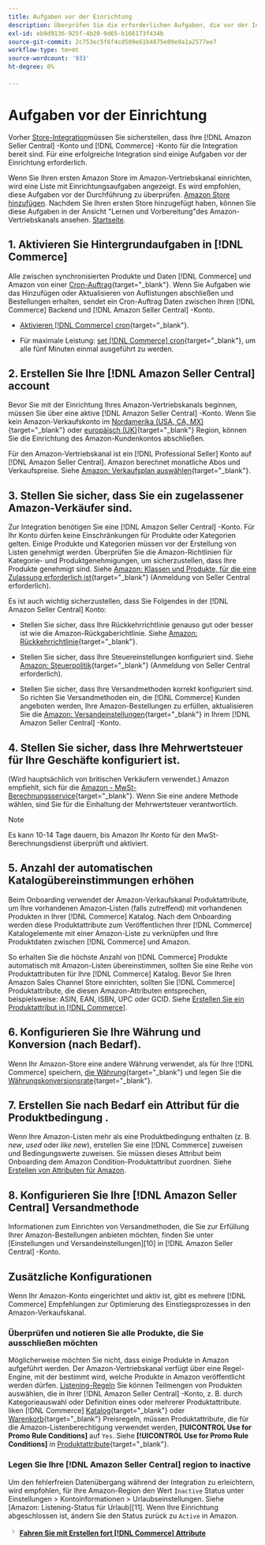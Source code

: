 ```yaml
---
title: Aufgaben vor der Einrichtung
description: Überprüfen Sie die erforderlichen Aufgaben, die vor der Integration Ihres Adobe Commerce- oder Magento Open Source-Stores in Amazon Sales Channel ausgeführt werden müssen.
exl-id: eb9d9136-925f-4b20-9d65-b166173f434b
source-git-commit: 2c753ec5f6f4cd509e61b4875e09e9a1a2577ee7
workflow-type: tm+mt
source-wordcount: '933'
ht-degree: 0%

---
```


# Aufgaben vor der Einrichtung

Vorher [Store-Integration](./store-integration.md)müssen Sie sicherstellen, dass Ihre [!DNL Amazon Seller Central] -Konto und [!DNL Commerce] -Konto für die Integration bereit sind. Für eine erfolgreiche Integration sind einige Aufgaben vor der Einrichtung erforderlich.

Wenn Sie Ihren ersten Amazon Store im Amazon-Vertriebskanal einrichten, wird eine Liste mit Einrichtungsaufgaben angezeigt. Es wird empfohlen, diese Aufgaben vor der Durchführung zu überprüfen. [Amazon Store hinzufügen](./store-integration.md). Nachdem Sie Ihren ersten Store hinzugefügt haben, können Sie diese Aufgaben in der Ansicht &quot;Lernen und Vorbereitung&quot;des Amazon-Vertriebskanals ansehen. [Startseite](./amazon-sales-channel-home.md).

## 1. Aktivieren Sie Hintergrundaufgaben in [!DNL Commerce]

Alle zwischen synchronisierten Produkte und Daten [!DNL Commerce] und Amazon von einer [Cron-Auftrag](https://docs.magento.com/user-guide/system/cron.html){target=&quot;_blank&quot;}. Wenn Sie Aufgaben wie das Hinzufügen oder Aktualisieren von Auflistungen abschließen und Bestellungen erhalten, sendet ein Cron-Auftrag Daten zwischen Ihren [!DNL Commerce] Backend und [!DNL Amazon Seller Central] -Konto.

- [Aktivieren [!DNL Commerce] cron](https://docs.magento.com/user-guide/system/cron.html){target=&quot;_blank&quot;}.

- Für maximale Leistung: [set [!DNL Commerce] cron](https://docs.magento.com/user-guide/configuration/advanced/system.html){target=&quot;_blank&quot;}, um alle fünf Minuten einmal ausgeführt zu werden.

## 2. Erstellen Sie Ihre [!DNL Amazon Seller Central] account

Bevor Sie mit der Einrichtung Ihres Amazon-Vertriebskanals beginnen, müssen Sie über eine aktive [!DNL Amazon Seller Central] -Konto. Wenn Sie kein Amazon-Verkaufskonto im [Nordamerika (USA, CA, MX)](https://sell.amazon.com/){target=&quot;_blank&quot;} oder [europäisch (UK)](https://sell.amazon.co.uk/sell-online/beginners-guide){target=&quot;_blank&quot;} Region, können Sie die Einrichtung des Amazon-Kundenkontos abschließen.

Für den Amazon-Vertriebskanal ist ein [!DNL Professional Seller] Konto auf [!DNL Amazon Seller Central]. Amazon berechnet monatliche Abos und Verkaufspreise. Siehe [Amazon: Verkaufsplan auswählen](https://sell.amazon.com/pricing.html){target=&quot;_blank&quot;}.

## 3. Stellen Sie sicher, dass Sie ein zugelassener Amazon-Verkäufer sind.

Zur Integration benötigen Sie eine [!DNL Amazon Seller Central] -Konto. Für Ihr Konto dürfen keine Einschränkungen für Produkte oder Kategorien gelten. Einige Produkte und Kategorien müssen vor der Erstellung von Listen genehmigt werden. Überprüfen Sie die Amazon-Richtlinien für Kategorie- und Produktgenehmigungen, um sicherzustellen, dass Ihre Produkte genehmigt sind. Siehe [Amazon: Klassen und Produkte, für die eine Zulassung erforderlich ist](https://sellercentral.amazon.com/gp/help/200333160){target=&quot;_blank&quot;} (Anmeldung von Seller Central erforderlich).

Es ist auch wichtig sicherzustellen, dass Sie Folgendes in der [!DNL Amazon Seller Central] Konto:

- Stellen Sie sicher, dass Ihre Rückkehrrichtlinie genauso gut oder besser ist wie die Amazon-Rückgaberichtlinie. Siehe [Amazon: Rückkehrrichtlinie](https://www.amazon.com/gp/help/customer/display.html){target=&quot;_blank&quot;}.

- Stellen Sie sicher, dass Ihre Steuereinstellungen konfiguriert sind. Siehe [Amazon: Steuerpolitik](https://sellercentral.amazon.com/gp/help/external/help.html){target=&quot;_blank&quot;} (Anmeldung von Seller Central erforderlich).

- Stellen Sie sicher, dass Ihre Versandmethoden korrekt konfiguriert sind. So richten Sie Versandmethoden ein, die [!DNL Commerce] Kunden angeboten werden, Ihre Amazon-Bestellungen zu erfüllen, aktualisieren Sie die [Amazon: Versandeinstellungen](https://sellercentral.amazon.com/sbr/ref=xx_shipset_dnav_xx#shipping_templates){target=&quot;_blank&quot;} in Ihrem [!DNL Amazon Seller Central] -Konto.

## 4. Stellen Sie sicher, dass Ihre Mehrwertsteuer für Ihre Geschäfte konfiguriert ist.

(Wird hauptsächlich von britischen Verkäufern verwendet.) Amazon empfiehlt, sich für die [Amazon - MwSt-Berechnungsservice](https://sell.amazon.co.uk/learn/vat-resources#vat-services-on-amazon){target=&quot;_blank&quot;}. Wenn Sie eine andere Methode wählen, sind Sie für die Einhaltung der Mehrwertsteuer verantwortlich.

>[!NOTE]
>
>Es kann 10-14 Tage dauern, bis Amazon Ihr Konto für den MwSt-Berechnungsdienst überprüft und aktiviert.

## 5. Anzahl der automatischen Katalogübereinstimmungen erhöhen

Beim Onboarding verwendet der Amazon-Verkaufskanal Produktattribute, um Ihre vorhandenen Amazon-Listen (falls zutreffend) mit vorhandenen Produkten in Ihrer [!DNL Commerce] Katalog. Nach dem Onboarding werden diese Produktattribute zum Veröffentlichen Ihrer [!DNL Commerce] Katalogelemente mit einer Amazon-Liste zu verknüpfen und Ihre Produktdaten zwischen [!DNL Commerce] und Amazon.

So erhalten Sie die höchste Anzahl von [!DNL Commerce] Produkte automatisch mit Amazon-Listen übereinstimmen, sollten Sie eine Reihe von Produktattributen für Ihre [!DNL Commerce] Katalog. Bevor Sie Ihren Amazon Sales Channel Store einrichten, sollten Sie [!DNL Commerce] Produktattribute, die diesen Amazon-Attributen entsprechen, beispielsweise: ASIN, EAN, ISBN, UPC oder GCID. Siehe [Erstellen Sie ein Produktattribut in [!DNL Commerce]](./ob-creating-magento-attributes.md).

## 6. Konfigurieren Sie Ihre Währung und Konversion (nach Bedarf).

Wenn Ihr Amazon-Store eine andere Währung verwendet, als für Ihre [!DNL Commerce] speichern, [die Währung](https://docs.magento.com/user-guide/configuration/general/currency-setup.html){target=&quot;_blank&quot;} und legen Sie die [Währungskonversionsrate](https://docs.magento.com/user-guide/stores/currency-update.html){target=&quot;_blank&quot;}.

## 7. Erstellen Sie nach Bedarf ein Attribut für die Produktbedingung .

Wenn Ihre Amazon-Listen mehr als eine Produktbedingung enthalten (z. B. _new_, _used_ oder _like new_), erstellen Sie eine [!DNL Commerce] zuweisen und Bedingungswerte zuweisen. Sie müssen dieses Attribut beim Onboarding dem Amazon Condition-Produktattribut zuordnen. Siehe [Erstellen von Attributen für Amazon](./ob-creating-magento-attributes.md).

## 8. Konfigurieren Sie Ihre [!DNL Amazon Seller Central] Versandmethode

Informationen zum Einrichten von Versandmethoden, die Sie zur Erfüllung Ihrer Amazon-Bestellungen anbieten möchten, finden Sie unter [Einstellungen und Versandeinstellungen][10] in [!DNL Amazon Seller Central] -Konto.

## Zusätzliche Konfigurationen

Wenn Ihr Amazon-Konto eingerichtet und aktiv ist, gibt es mehrere [!DNL Commerce] Empfehlungen zur Optimierung des Einstiegsprozesses in den Amazon-Verkaufskanal.

### Überprüfen und notieren Sie alle Produkte, die Sie ausschließen möchten

Möglicherweise möchten Sie nicht, dass einige Produkte in Amazon aufgeführt werden. Der Amazon-Vertriebskanal verfügt über eine Regel-Engine, mit der bestimmt wird, welche Produkte in Amazon veröffentlicht werden dürfen. [Listening-Regeln](./listing-rules.md) Sie können Teilmengen von Produkten auswählen, die in Ihrer [!DNL Amazon Seller Central] -Konto, z. B. durch Kategorieauswahl oder Definition eines oder mehrerer Produktattribute. liken [!DNL Commerce] [Katalog](https://docs.magento.com/user-guide/marketing/price-rules-catalog.html){target=&quot;_blank&quot;} oder [Warenkorb](https://docs.magento.com/user-guide/marketing/price-rules-cart.html){target=&quot;_blank&quot;} Preisregeln, müssen Produktattribute, die für die Amazon-Listenberechtigung verwendet werden, **[!UICONTROL Use for Promo Rule Conditions]** auf `Yes`. Siehe **[!UICONTROL Use for Promo Rule Conditions]** in [Produktattribute](https://docs.magento.com/user-guide/stores/attributes-product.html){target=&quot;_blank&quot;}.

### Legen Sie Ihre [!DNL Amazon Seller Central] region to inactive

Um den fehlerfreien Datenübergang während der Integration zu erleichtern, wird empfohlen, für Ihre Amazon-Region den Wert `Inactive` Status unter Einstellungen > Kontoinformationen > Urlaubseinstellungen. Siehe [Amazon: Listening-Status für Urlaub][11]. Wenn Ihre Einrichtung abgeschlossen ist, ändern Sie den Status zurück zu `Active` in Amazon.

![Nächstes Symbol](assets/btn-next.png) [**Fahren Sie mit Erstellen fort [!DNL Commerce] Attribute**](./ob-creating-magento-attributes.md)
